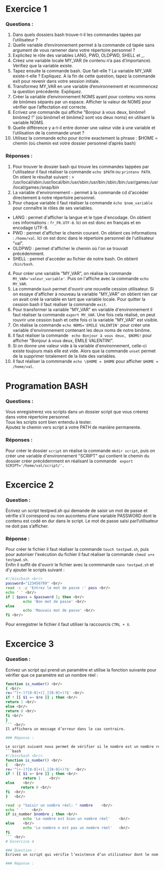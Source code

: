# Exercice 1

### Questions :
1. Dans quels dossiers bash trouve-t-il les commandes tapées par l’utilisateur ?
2. Quelle variable d’environnement permet à la commande cd tapée sans argument de vous ramener dans
votre répertoire personnel ?
3. Explicitez le rôle des variables LANG, PWD, OLDPWD, SHELL et _.
4. Créez une variable locale MY_VAR (le contenu n’a pas d’importance). Vérifiez que la variable existe.
5. Tapez ensuite la commande bash. Que fait-elle ? La variable MY_VAR existe-t-elle ? Expliquez. A la fin
de cette question, tapez la commande exit pour revenir dans votre session initiale.
6. Transformez MY_VAR en une variable d’environnement et recommencez la question précédente. Expliquez.
7. Créer la variable d’environnement NOMS ayant pour contenu vos noms de binômes séparés par un espace.
Afficher la valeur de NOMS pour vérifier que l’affectation est correcte.
8. Ecrivez une commande qui affiche ”Bonjour à vous deux, binôme1 binôme2 !” (où binôme1 et binôme2
sont vos deux noms) en utilisant la variable NOMS.
9. Quelle différence y a-t-il entre donner une valeur vide à une variable et l’utilisation de la commande
unset ?
10. Utilisez la commande echo pour écrire exactement la phrase : $HOME = chemin (où chemin est votre
dossier personnel d’après bash)

### Réponses :
1. Pour trouver le dossier bash qui trouve les commandes tappées par l'utilisateur il faut réaliser la commande `echo $PATH` ou `printenv PATH`. <br/>
On otient le résultat suivant : > /usr/local/sbin:/usr/local/bin:/usr/sbin:/usr/bin:/sbin:/bin:/usr/games:/usr/local/games:/snap/bin
2. La variable d'environnement `~` permet à la commande cd d'accéder directement à notre répertoire personnel.
3. Pour chaque variable il faut réaliser la commande `ècho $nom_variable` pour connaître le rôles de ses variables.
* LANG : permet d'afficher la langue et le type d'encodage. On obtient ces informations : `fr_FR.UTF-8`. Ici on est donc en français et en encodage UTF-8.
* PWD : permet d'afficher le chemin courant. On obtient ces informations : `/home/val`. Ici on est donc dans le répertoire personnel de l'utilisateur "val".
* OLDPWD : permet d'afficher le chemin où l'on se trouvait précédemment.
* SHELL : permet d'accéder au fichier de notre bash. On obtient `/bin/bash`.
4. Pour créer une variable "MY_VAR", on réalise la commande `MY_VAR='valeur_variable'`. Puis on l'affiche avec la commande `echo MY_VAR`.
5. La commande `bash` permet d'ouvrir une nouvelle cession utilisateur. Si on essaye d'afficher à nouveau la variable "MY_VAR" on obtient rien car on avait créé la variable en tant que variable locale. Pour quitter la cession bash il faut réaliser la commande `exit`.
6. Pour transformer la variable "MY_VAR" en variable d'environnement il faut réaliser la commande `export MY_VAR`. Une fois cela réalisé, on peut rouvrir une cession bash et cette fois ci la variable "MY_VAR" est visible.
7. On réalise la commande `echo NOMS='EMILE VALENTIN'` pour créer une variable d'environnement contenant les deux noms de notre binôme.
8. Il faut réaliser la commande ` echo Bonjour à vous deux, $NOMS!` pour afficher "Bonjour à vous deux, EMILE VALENTIN!".
9. Si on donne une valeur vide à la variable d'environnement, celle-ci existe toujours mais elle est vide. Alors que la commande `unset` permet de la supprimer totalement de la liste des variables.
10. Il faut réaliser la commmande `echo \$HOME = $HOME` pour afficher `$HOME = /home/val`.

# Programation BASH

### Questions : 
Vous enregistrerez vos scripts dans un dossier script que vous créerez dans votre répertoire personnel. <br/>
Tous les scripts sont bien entendu à tester.<br/>
Ajoutez le chemin vers script à votre PATH de manière permanente.

### Réponses : 
Pour créer le dossier `script` on réalise la commande `mkdir script`, puis on créer une variable d'environnement "SCRIPT" qui contient le chemin du dossier créer précédemment en réalisant la commande ` export SCRIPT='/home/val/script/'.`

# Excercice 2
### Question : 
Écrivez un script testpwd.sh qui demande de saisir un mot de passe et vérifie s’il correspond ou non aucontenu d’une variable PASSWORD dont le contenu est codé en dur dans le script. Le mot de passe saisi parl’utilisateur ne doit pas s’afficher.

### Réponse :
Pour créer le fichier il faut réaliser la commande `touch testpwd.sh`, puis pour autoriser l'exécution du fichier il faut réaliser la commande `chmod u+x testpwd.sh`. <br/>
Enfin il suffit de d'ouvrir le fichier avec la commmande `nano testpwd.sh` et d'y ajouter le scripts suivant : <br/>
```bash
#!/bin/bash <br/>
password="123456789" <br/>
read -s -p 'Entrez le mot de passe :' pass <br/>
echo ' ' <br/>
if [ $pass = $password ]; then <br/>
        echo 'Bon mot de passe' <br/>
else
        echo 'Mauvais mot de passe' <br/>
fi <br/> 
```

Pour enregistrer le fichier il faut utiliser la raccourcis `CTRL + X`.

# Excercice 3

### Question : 
Ecrivez un script qui prend un paramètre et utilise la fonction suivante pour vérifier que ce paramètre est un nombre réel :
```bash
function is_number() <br/>
{ <br/>
re='^[+-]?[0-9]+([.][0-9]+)?$' <br/>
if ! [[ $1 =~ $re ]] ; then <br/>
return 1 <br/>
else <br/>
return 0 <br/>
fi <br/>
} 
``` <br/> 
Il affichera un message d’erreur dans le cas contraire.

### Réponse :

Le script suivant nous permet de vérifier si le nombre est un nombre réel ou non : 
```bash
#!/bin/bash <br/>
function is_number() <br/>
{	<br/>
re='^[+-]?[0-9]+([.][0-9]+)?$'	<br/>
if ! [[ $1 =~ $re ]] ; then	<br/>
        return 1	<br/>
else	<br/>
       return 0	<br/>
fi	<br/>
}	<br/>

read -p "Saisir un nombre réel: " nombre	<br/>
echo ' '	<br/>
if is_number $nombre ; then	<br/>
        echo 'Le nombre est bien un nombre réel'	<br/>
else	<br/>
        echo 'Le nombre n est pas un nombre réel'	<br/>
fi	
``` <br/>
# Excercice 4

### Question : 
Écrivez un script qui vérifie l’existence d’un utilisateur dont le nom est donné en paramètre du script. Si le script est appelé sans nom d’utilisateur, il affiche le message : ”Utilisation : nom_du_script nom_utilisateur”, où nom_du_script est le nom de votre script récupéré automatiquement (si vous changez le nom de votre script, le message doit changer automatiquement)

### Réponse : 


